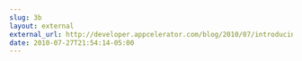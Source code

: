 ```yaml
---
slug: 3b
layout: external
external_url: http://developer.appcelerator.com/blog/2010/07/introducing-titanium-mobile-1-4.html
date: 2010-07-27T21:54:14-05:00
---
```


